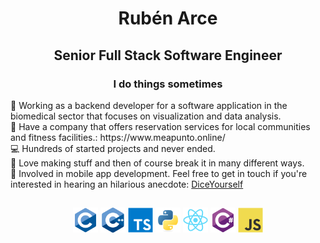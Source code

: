
<h1 align="center"> Rubén Arce </h1>
<h2 align="center">Senior Full Stack Software Engineer </h2>
<h3 align="center">I do things sometimes</h3>

<div align="left">
🐀 Working as a backend developer for a software application in the biomedical sector that focuses on visualization and data analysis.
</div>
<div align="left">
🎾 Have a company that offers reservation services for local communities and fitness facilities.: https://www.meapunto.online/
  </div>
  <div align="left">
💻 Hundreds of started projects and never ended.
    </div>
<div align="left">
🦿 Love making stuff and then of course break it in many different ways.
</div>
<div align="left">
🤡 Involved in mobile app development. Feel free to get in touch if you're interested in hearing an hilarious anecdote: 
  <a href="https://play.google.com/store/apps/details?id=diceYourself.app">DiceYourself</a> 
</div>

<h2 align="center"></h2>
<p align="center">
<img src="https://raw.githubusercontent.com/devicons/devicon/master/icons/c/c-original.svg" alt="c" width="40" height="40" />
<img src="https://raw.githubusercontent.com/devicons/devicon/master/icons/cplusplus/cplusplus-original.svg" alt="c++" width="40" height="40" />
<img src="https://raw.githubusercontent.com/devicons/devicon/master/icons/typescript/typescript-original.svg" alt="typescript" width="40" height="40" />
<img src="https://raw.githubusercontent.com/devicons/devicon/master/icons/python/python-original.svg" alt="python" width="40" height="40" />
<img src="https://raw.githubusercontent.com/devicons/devicon/master/icons/react/react-original.svg" alt="react" width="40" height="40" />
<img src="https://raw.githubusercontent.com/devicons/devicon/master/icons/csharp/csharp-original.svg" alt="csharp" width="40" height="40" />
<img src="https://raw.githubusercontent.com/devicons/devicon/master/icons/javascript/javascript-original.svg" alt="js" width="40" height="40" />
</p>

<!--
-->
